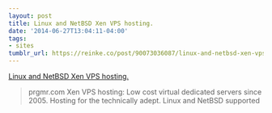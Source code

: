 ```yaml
---
layout: post
title: Linux and NetBSD Xen VPS hosting.
date: '2014-06-27T13:04:11-04:00'
tags:
- sites
tumblr_url: https://reinke.co/post/90073036087/linux-and-netbsd-xen-vps-hosting
---
```

[Linux and NetBSD Xen VPS hosting.](http://prgmr.com/xen/)  

> prgmr.com Xen VPS hosting: Low cost virtual dedicated servers since 2005. Hosting for the technically adept. Linux and NetBSD supported

